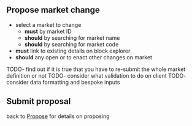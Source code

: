 ## Propose market change

- select a market to change 
  - **must** by market ID
  - **should** by searching for market name
  - **should** by searching for market code
- **must** link to existing details on block explorer
- **should** any open or to enact other changes on market 
  
TODO- find out if it is true that you have to re-submit the whole market definition or not
TODO- consider what validation to do on client
TODO- consider data formatting and bespoke inputs

## Submit proposal
back to [Propose](./1005-PROP-propose.md) for details on proposing
